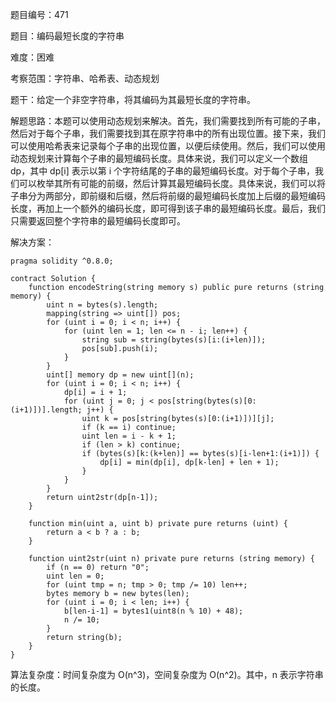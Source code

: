 题目编号：471

题目：编码最短长度的字符串

难度：困难

考察范围：字符串、哈希表、动态规划

题干：给定一个非空字符串，将其编码为其最短长度的字符串。

解题思路：本题可以使用动态规划来解决。首先，我们需要找到所有可能的子串，然后对于每个子串，我们需要找到其在原字符串中的所有出现位置。接下来，我们可以使用哈希表来记录每个子串的出现位置，以便后续使用。然后，我们可以使用动态规划来计算每个子串的最短编码长度。具体来说，我们可以定义一个数组 dp，其中 dp[i] 表示以第 i 个字符结尾的子串的最短编码长度。对于每个子串，我们可以枚举其所有可能的前缀，然后计算其最短编码长度。具体来说，我们可以将子串分为两部分，即前缀和后缀，然后将前缀的最短编码长度加上后缀的最短编码长度，再加上一个额外的编码长度，即可得到该子串的最短编码长度。最后，我们只需要返回整个字符串的最短编码长度即可。

解决方案：

```solidity
pragma solidity ^0.8.0;

contract Solution {
    function encodeString(string memory s) public pure returns (string memory) {
        uint n = bytes(s).length;
        mapping(string => uint[]) pos;
        for (uint i = 0; i < n; i++) {
            for (uint len = 1; len <= n - i; len++) {
                string sub = string(bytes(s)[i:(i+len)]);
                pos[sub].push(i);
            }
        }
        uint[] memory dp = new uint[](n);
        for (uint i = 0; i < n; i++) {
            dp[i] = i + 1;
            for (uint j = 0; j < pos[string(bytes(s)[0:(i+1)])].length; j++) {
                uint k = pos[string(bytes(s)[0:(i+1)])][j];
                if (k == i) continue;
                uint len = i - k + 1;
                if (len > k) continue;
                if (bytes(s)[k:(k+len)] == bytes(s)[i-len+1:(i+1)]) {
                    dp[i] = min(dp[i], dp[k-len] + len + 1);
                }
            }
        }
        return uint2str(dp[n-1]);
    }
    
    function min(uint a, uint b) private pure returns (uint) {
        return a < b ? a : b;
    }
    
    function uint2str(uint n) private pure returns (string memory) {
        if (n == 0) return "0";
        uint len = 0;
        for (uint tmp = n; tmp > 0; tmp /= 10) len++;
        bytes memory b = new bytes(len);
        for (uint i = 0; i < len; i++) {
            b[len-i-1] = bytes1(uint8(n % 10) + 48);
            n /= 10;
        }
        return string(b);
    }
}
```

算法复杂度：时间复杂度为 O(n^3)，空间复杂度为 O(n^2)。其中，n 表示字符串的长度。